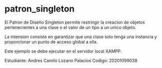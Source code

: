 # patron_singleton
El Patron de Diseño Singleton permite restringir la creacion de objetos pertenecientes a una clase o el valor de un tipo a un unico objeto.

La intension consiste en garantizar que una clase solo tenga una instancia y proporcionar un punto de acceso global a ella.

Este ejemplo se debe ejecutar en el servidor local XAMPP.



Estudiante: Andres Camilo Lozano Palacios
Codigo:     20201099038
